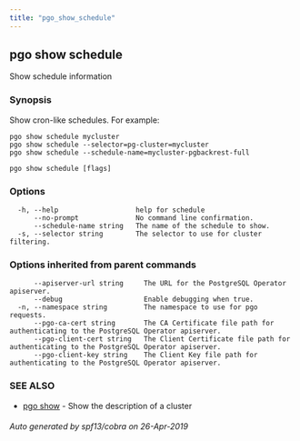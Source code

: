 ```yaml
---
title: "pgo_show_schedule"
---
```

## pgo show schedule

Show schedule information

### Synopsis

Show cron-like schedules.  For example:

	pgo show schedule mycluster
	pgo show schedule --selector=pg-cluster=mycluster
	pgo show schedule --schedule-name=mycluster-pgbackrest-full

```
pgo show schedule [flags]
```

### Options

```
  -h, --help                   help for schedule
      --no-prompt              No command line confirmation.
      --schedule-name string   The name of the schedule to show.
  -s, --selector string        The selector to use for cluster filtering.
```

### Options inherited from parent commands

```
      --apiserver-url string     The URL for the PostgreSQL Operator apiserver.
      --debug                    Enable debugging when true.
  -n, --namespace string         The namespace to use for pgo requests.
      --pgo-ca-cert string       The CA Certificate file path for authenticating to the PostgreSQL Operator apiserver.
      --pgo-client-cert string   The Client Certificate file path for authenticating to the PostgreSQL Operator apiserver.
      --pgo-client-key string    The Client Key file path for authenticating to the PostgreSQL Operator apiserver.
```

### SEE ALSO

* [pgo show](/operatorcli/cli/pgo_show/)	 - Show the description of a cluster

###### Auto generated by spf13/cobra on 26-Apr-2019
